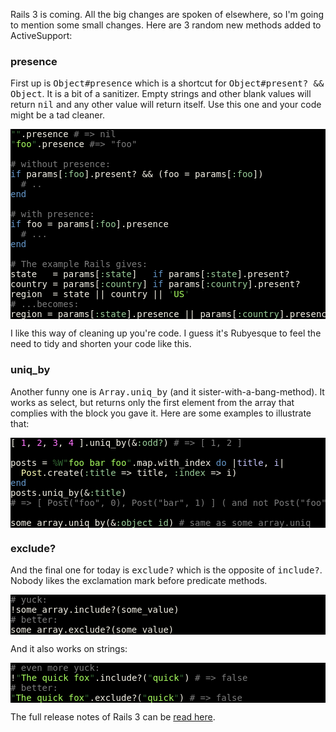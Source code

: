 Rails 3 is coming. All the big changes are spoken of elsewhere, so I'm going to mention some small changes. Here are 3 random new methods added to ActiveSupport:

### presence

First up is <tt>Object#presence</tt> which is a shortcut for <tt>Object#present? && Object</tt>. It is a bit of a sanitizer. Empty strings and other blank values will return <tt>nil</tt> and any other value will return itself. Use this one and your code might be a tad cleaner.

<pre style="background: #000000; color: #f6f3e8; font-family: Monaco, monospace" class="ir_black"><font color="#336633">&quot;&quot;</font>.presence <font color="#7c7c7c"># =&gt; nil</font>
<font color="#336633">&quot;</font><font color="#a8ff60">foo</font><font color="#336633">&quot;</font>.presence <font color="#7c7c7c">#=&gt; &quot;foo&quot;</font>

<font color="#7c7c7c"># without presence:</font>
<font color="#6699cc">if</font>&nbsp;params[<font color="#99cc99">:foo</font>].present? &amp;&amp; (foo = params[<font color="#99cc99">:foo</font>])
&nbsp;&nbsp;<font color="#7c7c7c"># ..</font>
<font color="#6699cc">end</font>

<font color="#7c7c7c"># with presence:</font>
<font color="#6699cc">if</font>&nbsp;foo = params[<font color="#99cc99">:foo</font>].presence
&nbsp;&nbsp;<font color="#7c7c7c"># ...</font>
<font color="#6699cc">end</font>

<font color="#7c7c7c"># The example Rails gives:</font>
state&nbsp;&nbsp; = params[<font color="#99cc99">:state</font>]&nbsp;&nbsp; <font color="#6699cc">if</font>&nbsp;params[<font color="#99cc99">:state</font>].present?
country = params[<font color="#99cc99">:country</font>] <font color="#6699cc">if</font>&nbsp;params[<font color="#99cc99">:country</font>].present?
region&nbsp;&nbsp;= state || country || <font color="#336633">'</font><font color="#a8ff60">US</font><font color="#336633">'</font>
<font color="#7c7c7c"># ...becomes:</font>
region = params[<font color="#99cc99">:state</font>].presence || params[<font color="#99cc99">:country</font>].presence || <font color="#336633">'</font><font color="#a8ff60">US</font><font color="#336633">'</font></pre>

I like this way of cleaning up you're code. I guess it's Rubyesque to feel the need to tidy and shorten your code like this.

### uniq_by

Another funny one is <tt>Array.uniq_by</tt> (and it sister-with-a-bang-method). It works as select, but returns only the first element from the array that complies with the block you gave it. Here are some examples to illustrate that:

<pre style="background: #000000; color: #f6f3e8; font-family: Monaco, monospace" class="ir_black">[&nbsp;<font color="#ff73fd">1</font>, <font color="#ff73fd">2</font>, <font color="#ff73fd">3</font>, <font color="#ff73fd">4</font>&nbsp;].uniq_by(&amp;<font color="#99cc99">:odd?</font>) <font color="#7c7c7c"># =&gt; [ 1, 2 ]</font>

posts = <font color="#336633">%W&quot;</font><font color="#a8ff60">foo bar foo</font><font color="#336633">&quot;</font>.map.with_index <font color="#6699cc">do</font>&nbsp;|<font color="#c6c5fe">title</font>, <font color="#c6c5fe">i</font>|
&nbsp;&nbsp;<font color="#ffffb6">Post</font>.create(<font color="#99cc99">:title</font>&nbsp;=&gt; title, <font color="#99cc99">:index</font>&nbsp;=&gt; i)
<font color="#6699cc">end</font>
posts.uniq_by(&amp;<font color="#99cc99">:title</font>)
<font color="#7c7c7c"># =&gt; [ Post(&quot;foo&quot;, 0), Post(&quot;bar&quot;, 1) ] ( and not Post(&quot;foo&quot;, 2) )</font>

some_array.uniq_by(&amp;<font color="#99cc99">:object_id</font>) <font color="#7c7c7c"># same as some_array.uniq</font></pre>

### exclude?

And the final one for today is <tt>exclude?</tt> which is the opposite of <tt>include?</tt>. Nobody likes the exclamation mark before predicate methods.

<pre style="background: #000000; color: #f6f3e8; font-family: Monaco, monospace" class="ir_black"><font color="#7c7c7c"># yuck:</font>
!some_array.include?(some_value)
<font color="#7c7c7c"># better:</font>
some_array.exclude?(some_value)</pre>

And it also works on strings:

<pre style="background: #000000; color: #f6f3e8; font-family: Monaco, monospace" class="ir_black"><font color="#7c7c7c"># even more yuck:</font>
!<font color="#336633">&quot;</font><font color="#a8ff60">The quick fox</font><font color="#336633">&quot;</font>.include?(<font color="#336633">&quot;</font><font color="#a8ff60">quick</font><font color="#336633">&quot;</font>) <font color="#7c7c7c"># =&gt; false</font>
<font color="#7c7c7c"># better:</font>
<font color="#336633">&quot;</font><font color="#a8ff60">The quick fox</font><font color="#336633">&quot;</font>.exclude?(<font color="#336633">&quot;</font><font color="#a8ff60">quick</font><font color="#336633">&quot;</font>) <font color="#7c7c7c"># =&gt; false</font></pre>

The full release notes of Rails 3 can be <a href="http://guides.rails.info/3_0_release_notes.html">read here</a>.

